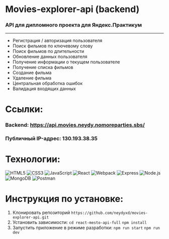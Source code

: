 # Movies-explorer-api (backend)
### API для дипломного проекта для Яндекс.Практикум
---
- Регистрация / авторизация пользователя
- Поиск фильмов по ключевому слову
- Поиск фильмов по длительности
- Обновление данных пользователя
- Получение информации о текущем пользователе
- Получение списка фильмов
- Создание фильма
- Удаление фильма
- Центральная обработка ошибок
- Валидация входящих данных
  
# Ссылки:
### Backend: https://api.movies.neydy.nomoreparties.sbs/
### Публичный IP-адрес: 130.193.38.35

# Технологии:
![HTML5](https://img.shields.io/badge/-HTML5-090909?style=for-the-badge&logo=HTML5)
![CSS3](https://img.shields.io/badge/-CSS3-090909?style=for-the-badge&logo=CSS3)
![JavaScript](https://img.shields.io/badge/-JavaScript-090909?style=for-the-badge&logo=JavaScript)
![React](https://img.shields.io/badge/-React-090909?style=for-the-badge&logo=React)
![Webpack](https://img.shields.io/badge/-Webpack-090909?style=for-the-badge&logo=Webpack)
![Express](https://img.shields.io/badge/-Express-090909?style=for-the-badge&logo=Express)
![Node.js](https://img.shields.io/badge/-Node.js-090909?style=for-the-badge&logo=Node.js)
![MongoDB](https://img.shields.io/badge/-MongoDB-090909?style=for-the-badge&logo=MongoDB)
![Postman](https://img.shields.io/badge/-Postman-090909?style=for-the-badge&logo=Postman)

# Инструкция по установке:
1. Клонировать репозиторий 
`https://github.com/neydyxd/movies-explorer-api.git`
2. Установить зависимости:
`cd react-mesto-api-full`
`npm install`
3. Запустить приложение в режиме разработки:
`npm run start`
`npm run dev`
